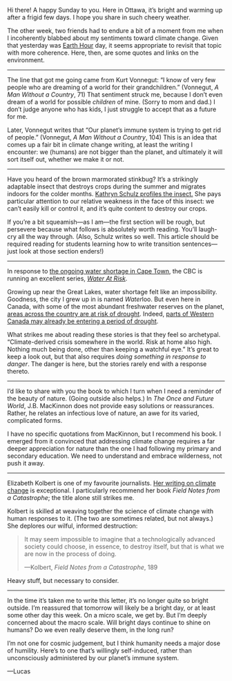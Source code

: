 Hi there! A happy Sunday to you. Here in Ottawa, it’s bright and warming up after a frigid few days. I hope you share in such cheery weather.

The other week, two friends had to endure a bit of a moment from me when I incoherently blabbed about my sentiments toward climate change. Given that yesterday was [Earth Hour](https://www.earthhour.org) day, it seems appropriate to revisit that topic with more coherence. Here, then, are some quotes and links on the environment.

***

The line that got me going came from Kurt Vonnegut: “I know of very few people who are dreaming of a world for their grandchildren.” (Vonnegut, *A Man Without a Country*, 71) That sentiment struck me, because I don’t even dream of a world for possible *children* of mine. (Sorry to mom and dad.) I don’t judge anyone who has kids, I just struggle to accept that as a future for me.

Later, Vonnegut writes that “Our planet’s immune system is trying to get rid of people.” (Vonnegut, *A Man Without a Country*, 104) This is an idea that comes up a fair bit in climate change writing, at least the writing I encounter: we (humans) are not bigger than the planet, and ultimately it will sort itself out, whether we make it or not.

***

Have you heard of the brown marmorated stinkbug? It’s a strikingly adaptable insect that destroys crops during the summer and migrates indoors for the colder months. [Kathryn Schulz profiles the insect.](https://www.newyorker.com/magazine/2018/03/12/when-tweenty-six-thousand-stinkbugs-invade-your-home) She pays particular attention to our relative weakness in the face of this insect: we can’t easily kill or control it, and it’s quite content to destroy our crops.

If you’re a bit squeamish—as I am—the first section will be rough, but persevere because what follows is absolutely worth reading. You’ll laugh-cry all the way through. (Also, Schulz writes so well. This article should be required reading for students learning how to write transition sentences—just look at those section enders!)

***

In response to [the ongoing water shortage in Cape Town](https://newsinteractives.cbc.ca/longform/day-zero-cape-town), the CBC is running an excellent series, [*Water At Risk*](http://www.cbc.ca/news/topic/Tag/Water%20at%20Risk).

Growing up near the Great Lakes, water shortage felt like an impossibility. Goodness, the city I grew up in is named *Water*loo. But even here in Canada, with some of the most abundant freshwater reserves on the planet, [areas across the country are at risk of drought](http://www.cbc.ca/news/technology/water-at-risk-canada-drought-1.4570333). Indeed, [parts of Western Canada may already be entering a period of drought](http://www.cbc.ca/news/canada/calgary/africa-capetown-water-shortage-drought-canada-rockies-glacier-1.4564616).

What strikes me about reading these stories is that they feel so archetypal. “Climate-derived crisis somewhere in the world. Risk at home also high. Nothing much being done, other than keeping a watchful eye.” It’s great to keep a look out, but that also requires *doing something in response to danger*. The danger is here, but the stories rarely end with a response thereto.  

***

I’d like to share with you the book to which I turn when I need a reminder of the beauty of nature. (Going outside also helps.) In *The Once and Future World*, J.B. MacKinnon does not provide easy solutions or reassurances. Rather, he relates an infectious love of nature, an awe for its varied, complicated forms.

I have no specific quotations from MacKinnon, but I recommend his book. I emerged from it convinced that addressing climate change requires a far deeper appreciation for nature than the one I had following my primary and secondary education. We need to understand and embrace wilderness, not push it away.

***

Elizabeth Kolbert is one of my favourite journalists. [Her writing on climate change](https://www.newyorker.com/contributors/elizabeth-kolbert) is exceptional. I particularly recommend her book *Field Notes from a Catastrophe*; the title alone still strikes me. 

Kolbert is skilled at weaving together the science of climate change with human responses to it. (The two are sometimes related, but not always.) She deplores our wilful, informed destruction:

> It may seem impossible to imagine that a technologically advanced society could choose, in essence, to destroy itself, but that is what we are now in the process of doing.
> 
> —Kolbert, *Field Notes from a Catastrophe*, 189

Heavy stuff, but necessary to consider.

***

In the time it’s taken me to write this letter, it’s no longer quite so bright outside. I’m reassured that tomorrow will likely be a bright day, or at least some other day this week. On a micro scale, we get by. But I’m deeply concerned about the macro scale. Will bright days continue to shine on humans? Do we even really deserve them, in the long run?

I’m not one for cosmic judgement, but I think humanity needs a major dose of humility. Here’s to one that’s willingly self-induced, rather than unconsciously administered by our planet’s immune system.

—Lucas